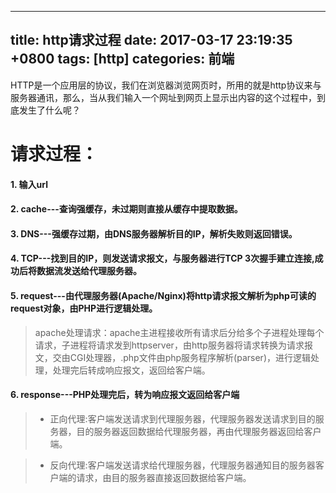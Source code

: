 
---
title: http请求过程
date: 2017-03-17 23:19:35 +0800
tags: [http]
categories: 前端
---
HTTP是一个应用层的协议，我们在浏览器浏览网页时，所用的就是http协议来与服务器通讯，那么，当从我们输入一个网址到网页上显示出内容的这个过程中，到底发生了什么呢？<br /><!-- more -->
# 请求过程：

#### 1. 输入url

#### 2. cache---查询强缓存，未过期则直接从缓存中提取数据。

#### 3. DNS---强缓存过期，由DNS服务器解析目的IP，解析失败则返回错误。

#### 4. TCP---找到目的IP，则发送请求报文，与服务器进行TCP 3次握手建立连接,成功后将数据流发送给代理服务器。

#### 5. request---由代理服务器(Apache/Nginx)将http请求报文解析为php可读的request对象，由PHP进行逻辑处理。

> apache处理请求：apache主进程接收所有请求后分给多个子进程处理每个请求，子进程将请求发到httpserver，由http服务器将请求转换为请求报文，交由CGI处理器，.php文件由php服务程序解析(parser)，进行逻辑处理，处理完后转成响应报文，返回给客户端。


#### 6. response---PHP处理完后，转为响应报文返回给客户端

> * 正向代理:客户端发送请求到代理服务器，代理服务器发送请求到目的服务器，目的服务器返回数据给代理服务器，再由代理服务器返回给客户端。


> * 反向代理:客户端发送请求给代理服务器，代理服务器通知目的服务器客户端的请求，由目的服务器直接返回数据给客户端。


